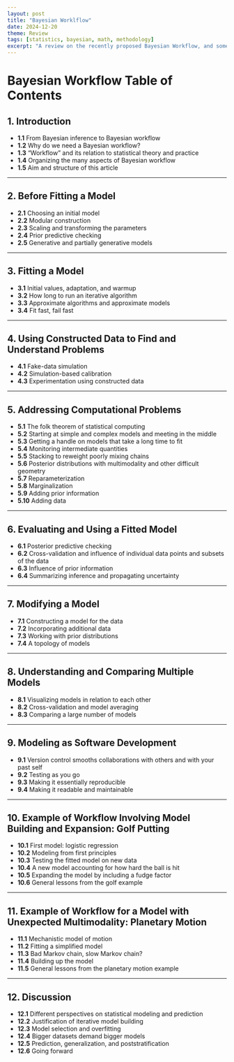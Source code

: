```yaml
---
layout: post
title: "Bayesian Worklflow"
date: 2024-12-20
theme: Review
tags: [statistics, bayesian, math, methodology]
excerpt: "A review on the recently proposed Bayesian Workflow, and some commentary."
---
```

# Bayesian Workflow Table of Contents

## 1. Introduction
- **1.1** From Bayesian inference to Bayesian workflow
- **1.2** Why do we need a Bayesian workflow?  
- **1.3** “Workflow” and its relation to statistical theory and practice  
- **1.4** Organizing the many aspects of Bayesian workflow  
- **1.5** Aim and structure of this article  

---

## 2. Before Fitting a Model
- **2.1** Choosing an initial model  
- **2.2** Modular construction  
- **2.3** Scaling and transforming the parameters  
- **2.4** Prior predictive checking  
- **2.5** Generative and partially generative models  

---

## 3. Fitting a Model
- **3.1** Initial values, adaptation, and warmup  
- **3.2** How long to run an iterative algorithm  
- **3.3** Approximate algorithms and approximate models  
- **3.4** Fit fast, fail fast  

---

## 4. Using Constructed Data to Find and Understand Problems
- **4.1** Fake-data simulation  
- **4.2** Simulation-based calibration  
- **4.3** Experimentation using constructed data  

---

## 5. Addressing Computational Problems
- **5.1** The folk theorem of statistical computing  
- **5.2** Starting at simple and complex models and meeting in the middle  
- **5.3** Getting a handle on models that take a long time to fit  
- **5.4** Monitoring intermediate quantities  
- **5.5** Stacking to reweight poorly mixing chains  
- **5.6** Posterior distributions with multimodality and other difficult geometry  
- **5.7** Reparameterization  
- **5.8** Marginalization  
- **5.9** Adding prior information  
- **5.10** Adding data  

---

## 6. Evaluating and Using a Fitted Model
- **6.1** Posterior predictive checking  
- **6.2** Cross-validation and influence of individual data points and subsets of the data  
- **6.3** Influence of prior information  
- **6.4** Summarizing inference and propagating uncertainty  

---

## 7. Modifying a Model
- **7.1** Constructing a model for the data  
- **7.2** Incorporating additional data  
- **7.3** Working with prior distributions  
- **7.4** A topology of models  

---

## 8. Understanding and Comparing Multiple Models
- **8.1** Visualizing models in relation to each other  
- **8.2** Cross-validation and model averaging  
- **8.3** Comparing a large number of models  

---

## 9. Modeling as Software Development
- **9.1** Version control smooths collaborations with others and with your past self  
- **9.2** Testing as you go  
- **9.3** Making it essentially reproducible  
- **9.4** Making it readable and maintainable  

---

## 10. Example of Workflow Involving Model Building and Expansion: Golf Putting
- **10.1** First model: logistic regression  
- **10.2** Modeling from first principles  
- **10.3** Testing the fitted model on new data  
- **10.4** A new model accounting for how hard the ball is hit  
- **10.5** Expanding the model by including a fudge factor  
- **10.6** General lessons from the golf example  

---

## 11. Example of Workflow for a Model with Unexpected Multimodality: Planetary Motion
- **11.1** Mechanistic model of motion  
- **11.2** Fitting a simplified model  
- **11.3** Bad Markov chain, slow Markov chain?  
- **11.4** Building up the model  
- **11.5** General lessons from the planetary motion example  

---

## 12. Discussion
- **12.1** Different perspectives on statistical modeling and prediction  
- **12.2** Justification of iterative model building  
- **12.3** Model selection and overfitting  
- **12.4** Bigger datasets demand bigger models  
- **12.5** Prediction, generalization, and poststratification  
- **12.6** Going forward  
